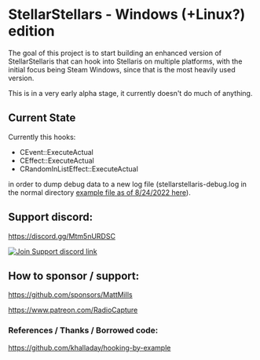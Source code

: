 
# StellarStellars - Windows (+Linux?) edition

The goal of this project is to start building an enhanced version of StellarStellaris that can hook into Stellaris on multiple platforms, with the initial focus being Steam Windows, since that is the most heavily used version.

This is in a very early alpha stage, it currently doesn't do much of anything.

## Current State

Currently this hooks:
 * CEvent::ExecuteActual
 * CEffect::ExecuteActual
 * CRandomInListEffect::ExecuteActual

 in order to dump debug data to a new log file (stellarstellaris-debug.log in the normal directory [example file as of 8/24/2022 here](docs/example-stellarstellaris-debug.log.txt)).


## Support discord:

https://discord.gg/Mtm5nURDSC

[![Join Support discord link](https://discordapp.com/api/guilds/960348408990793838/widget.png?style=banner3)](https://discord.gg/Mtm5nURDSC)

## How to sponsor / support:
https://github.com/sponsors/MattMills

https://www.patreon.com/RadioCapture


### References / Thanks / Borrowed code:
https://github.com/khalladay/hooking-by-example

